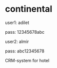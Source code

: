 # continental

user1: adilet

pass: 12345678abc



user2: almir

pass: abc12345678

CRM-system for hotel

